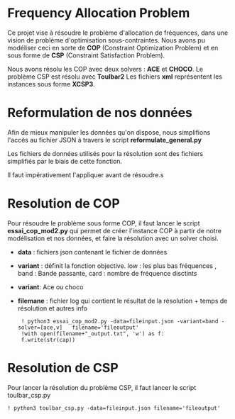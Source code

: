 
# Frequency Allocation Problem

Ce projet vise à résoudre le problème d'allocation de fréquences, dans une vision de problème d'optimisation sous-contraintes.
Nous avons pu modéliser ceci en sorte de **COP** (Constraint Optimization Problem) et en sous forme de **CSP** (Constraint Satisfaction Problem).

Nous avons résolu les COP avec deux solvers : **ACE** et **CHOCO**.
Le problème CSP est résolu avec **Toulbar2**
Les fichiers **xml** représentent les instances sous forme **XCSP3**.




# Reformulation de nos données

Afin de mieux manipuler les données qu'on dispose, nous simplifions l'accès au fichier JSON à travers le script **reformulate_general.py**

Les fichiers de données utilisés pour la résolution sont des fichiers simplifiés par le biais de cette fonction.

Il faut impérativement l'appliquer avant de résoudre.s 


# Resolution de COP
Pour résoudre le problème sous forme COP, il faut lancer le script **essai_cop_mod2.py**  qui permet de créer l'instance COP à partir de notre modélisation et nos données, et faire la résolution avec un solver choisi.

 - **data** : fichiers json contenant le fichier de données
 - **variant** : définit la fonction objective. low : les plus bas fréquences , band : Bande passante, card : nombre de fréquence disctints
 - **variant**: Ace ou choco
 - **filemane** : fichier log qui contient le résultat de la résolution + temps de résolution et autres info


        ! python3 essai_cop_mod2.py -data=fileinput.json -variant=band -solver=[ace,v]   filename='fileoutput' 
        !with open(filename+"_output.txt", 'w') as f:
        f.write(str(cap)) 

# Resolution de CSP
Pour lancer la résolution du problème CSP, il faut lancer le script toulbar_csp.py

	! python3 toulbar_csp.py -data=fileinput.json filename='fileoutput'





